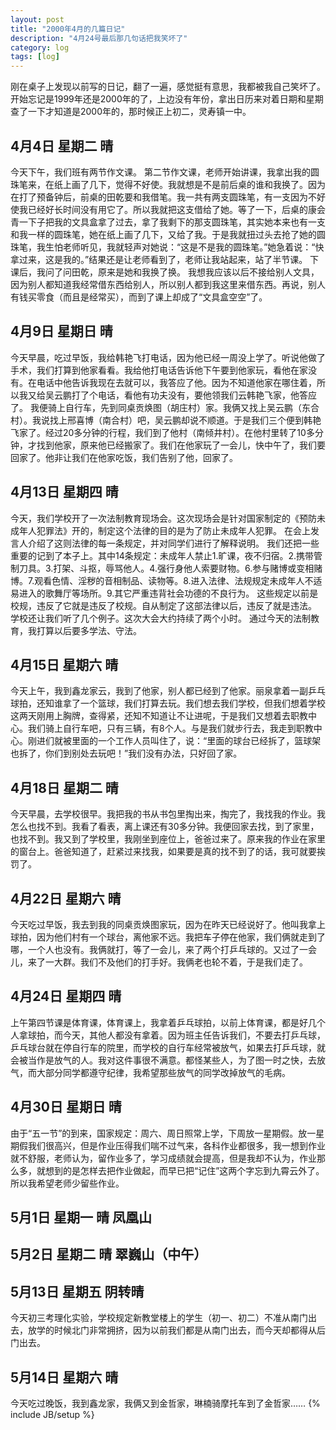 ```yaml
---
layout: post
title: "2000年4月的几篇日记"
description: "4月24号最后那几句话把我笑坏了"
category: log
tags: [log]
---
```

刚在桌子上发现以前写的日记，翻了一遍，感觉挺有意思，我都被我自己笑坏了。开始忘记是1999年还是2000年的了，上边没有年份，拿出日历来对着日期和星期查了一下才知道是2000年的，那时候正上初二，灵寿镇一中。

## 4月4日 星期二 晴
今天下午，我们班有两节作文课。
第二节作文课，老师开始讲课，我拿出我的圆珠笔来，在纸上画了几下，觉得不好使。我就想是不是前后桌的谁和我换了。因为在打了预备钟后，前桌的田乾要和我借笔。我一共有两支圆珠笔，有一支因为不好使我已经好长时间没有用它了。所以我就把这支借给了她。等了一下，后桌的康会青一下子把我的文具盒拿了过去，拿了我剩下的那支圆珠笔，其实她本来也有一支和我一样的圆珠笔，她在纸上画了几下，又给了我。于是我就扭过头去抢了她的圆珠笔，我生怕老师听见，我就轻声对她说：“这是不是我的圆珠笔。”她急着说：“快拿过来，这是我的。”结果还是让老师看到了，老师让我站起来，站了半节课。
下课后，我问了问田乾，原来是她和我换了换。
我想我应该以后不接给别人文具，因为别人都知道我经常借东西给别人，所以别人都到我这里来借东西。再说，别人有钱买零食（而且是经常买），而到了课上却成了“文具盒空空”了。

## 4月9日 星期日 晴
今天早晨，吃过早饭，我给韩艳飞打电话，因为他已经一周没上学了。听说他做了手术，我们打算到他家看看。我给他打电话告诉他下午要到他家玩，看他在家没有。在电话中他告诉我现在去就可以，我答应了他。因为不知道他家在哪住着，所以我又给吴云鹏打了个电话，看他有功夫没有，要他领我们云韩艳飞家，他答应了。
我便骑上自行车，先到同桌贡焕图（胡庄村）家。我俩又找上吴云鹏（东合村）。我说找上邢喜博（南合村）吧，吴云鹏却说不顺道。于是我们三个便到韩艳飞家了。经过20多分钟的行程，我们到了他村（南倾井村）。在他村里转了10多分钟，才找到他家，原来他已经搬家了。我们在他家玩了一会儿，快中午了，我们要回家了。他非让我们在他家吃饭，我们告别了他，回家了。

## 4月13日 星期四 晴
今天，我们学校开了一次法制教育现场会。这次现场会是针对国家制定的《预防未成年人犯罪法》开的，制定这个法律的目的是为了防止未成年人犯罪。
在会上发言人介绍了这则法律的每一条规定，并对同学们进行了解释说明。
我们还把一些重要的记到了本子上。其中14条规定：未成年人禁止1.旷课，夜不归宿。2.携带管制刀具。3.打架、斗抠，辱骂他人。4.强行身他人索要财物。6.参与赌博或变相赌博。7.观看色情、淫秽的音相制品、读物等。8.进入法律、法规规定未成年人不适易进入的歌舞厅等场所。9.其它严重违背社会功德的不良行为。
这些规定以前是校规，违反了它就是违反了校规。自从制定了这部法律以后，违反了就是违法。
学校还让我们听了几个例子。这次大会大约持续了两个小时。
通过今天的法制教育，我打算以后要多学法、守法。

## 4月15日 星期六 晴
今天上午，我到鑫龙家云，我到了他家，别人都已经到了他家。丽泉拿着一副乒乓球拍，还知谁拿了一个篮球，我们打算去玩。我们想去我们学校，但我们想着学校这两天刚用上胸牌，查得紧，还知不知道让不让进呢，于是我们又想着去职教中心。我们骑上自行车吧，只有三辆，有8个人。与是我们就步行去，我走到职教中心。刚进们就被里面的一个工作人员叫住了，说：“里面的球台已经拆了，篮球架也拆了，你们到别处去玩吧！”我们没有办法，只好回了家。

## 4月18日 星期二 晴
今天早晨，去学校很早。我把我的书从书包里掏出来，掏完了，我找我的作业。我怎么也找不到。我看了看表，离上课还有30多分钟。我便回家去找，到了家里，也找不到。我又到了学校里，我刚坐到座位上，爸爸过来了。原来我的作业在家里的窗台上。爸爸知道了，赶紧过来找我，如果要是真的找不到了的话，我可就要挨罚了。

## 4月22日 星期六 晴
今天吃过早饭，我去到我的同桌贡焕图家玩，因为在昨天已经说好了。他叫我拿上球拍，因为他们村有一个球台，离他家不远。我把车子停在他家，我们俩就走到了哪，一个人也没有。我俩就打，等了一会儿，来了两个打乒乓球的。又过了一会儿，来了一大群。我们不及他们的打手好。我俩老也轮不着，于是我们走了。

## 4月24日 星期四 晴
上午第四节课是体育课，体育课上，我拿着乒乓球拍，以前上体育课，都是好几个人拿球拍，而今天，其他人都没有拿着。因为班主任告诉我们，不要去打乒乓球，乒乓球台就在停自行车的院里，而学校的自行车经常被放气，如果去打乒乓球，就会被当作是放气的人。我对这件事很不满意。都怪某些人，为了图一时之快，去放气，而大部分同学都遵守纪律，我希望那些放气的同学改掉放气的毛病。

## 4月30日 星期日 晴
由于“五一节”的到来，国家规定：周六、周日照常上学，下周放一星期假。放一星期假我们很高兴，但是作业压得我们喘不过气来，各科作业都很多，我一想到作业就不舒服，老师认为，留作业多了，学习成绩就会提高，但是我却不认为，作业那么多，就想到的是怎样去把作业做起，而早已把“记住”这两个字忘到九霄云外了。所以我希望老师少留些作业。

## 5月1日 星期一 晴 凤凰山
## 5月2日 星期二 晴 翠巍山（中午）

## 5月13日 星期五 阴转晴
今天初三考理化实验，学校规定新教堂楼上的学生（初一、初二）不准从南门出去，放学的时候北门非常拥挤，因为以前我们都是从南门出去，而今天却都得从后门出去。

## 5月14日 星期六 晴
今天吃过晚饭，我到鑫龙家，我俩又到金哲家，琳楠骑摩托车到了金哲家……
{% include JB/setup %}
